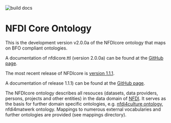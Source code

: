 ![build docs](https://github.com/ISE-FIZKarlsruhe/nfdicore/actions/workflows/update-docs.yml/badge.svg)

# NFDI Core Ontology

This is the development version v2.0.0a of the NFDIcore ontology that maps on BFO compliant ontologies.

A documentation of nfdicore.ttl (version 2.0.0a) can be found at the [GitHub page](https://ise-fizkarlsruhe.github.io/nfdicore/).


The most recent release of NFDIcore is [version 1.1.1](https://github.com/ISE-FIZKarlsruhe/nfdicore/tree/v1.1.1).

A documentation of release 1.1.1) can be found at the [GitHub page](https://ise-fizkarlsruhe.github.io/nfdicore/1.1.1).

The NFDIcore ontology describes all resouces (datasets, data providers, persons, projects and other entities) in the data domain of [NFDI](https://www.nfdi.de/). It serves as the basis for further domain specific ontologies, e.g. [nfdi4culture ontology](https://github.com/ISE-FIZKarlsruhe/nfdi4culture-ontology), nfdi4matwerk ontology. Mappings to numerous external vocabularies and further ontologies are provided (see mappings directory).


